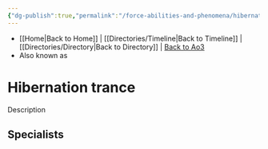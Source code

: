 ```yaml
---
{"dg-publish":true,"permalink":"/force-abilities-and-phenomena/hibernation-trance/"}
---
```


- [[Home\|Back to Home]] | [[Directories/Timeline\|Back to Timeline]] | [[Directories/Directory\|Back to Directory]] | [Back to Ao3](https://archiveofourown.org/works/19334440/chapters/45992584)
- Also known as 

# Hibernation trance
Description

**Specialists**
- 